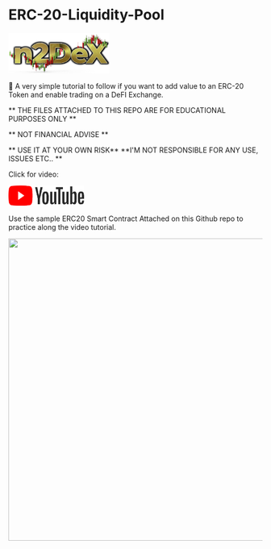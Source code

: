 # ERC-20-Liquidity-Pool
<a href="http://youtube.a3b.io" target="_blank"><img src="https://github.com/net2devcrypto/misc/blob/main/n2Dex-img.png" width="200" height="80"></a>

👑 A very simple tutorial to follow if you want to add value to an ERC-20 Token and enable trading on a DeFI Exchange.


** THE FILES ATTACHED TO THIS REPO ARE FOR EDUCATIONAL PURPOSES ONLY **

** NOT FINANCIAL ADVISE **

** USE IT AT YOUR OWN RISK** **I'M NOT RESPONSIBLE FOR ANY USE, ISSUES ETC.. **
  
Click for video:

<a href="https://youtu.be/csZqzzNH8Tk" target="_blank"><img src="https://github.com/net2devcrypto/misc/blob/main/ytlogo2.png" width="150" height="40"></a>

Use the sample ERC20 Smart Contract Attached on this Github repo to practice along the video tutorial.

<div class="row">
<img src="https://github.com/net2devcrypto/NFT-Bridge-Web3-Portal-NextJS-EthersJS/blob/main/pics/bridge-01.PNG" width="700" height="600"/>
</div>
